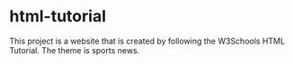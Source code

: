 # html-tutorial
This project is a website that is created by following the W3Schools HTML Tutorial.
The theme is sports news.
